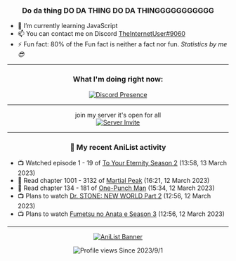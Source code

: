 <div align="center">

### Do da thing DO DA THING DO DA THINGGGGGGGGGGG
</div>

- 🌱 I’m currently learning JavaScript
- 📫 You can contact me on Discord [TheInternetUser#9060](https://discord.com/users/534117072796385300)
- ⚡ Fun fact: 80% of the Fun fact is neither a fact nor fun. _Statistics by me 😎_
<hr>

<div align="center">

### What I'm doing right now:
[![Discord Presence](https://lanyard.cnrad.dev/api/534117072796385300)](https://discord.com/users/534117072796385300)
<hr>

join my server it's open for all <br>
[![Server Invite](https://invidget.switchblade.xyz/bfYgVHxrSs)](https://discord.gg/bfYgVHxrSs)

<hr>
  
### 🌸 My recent AniList activity

</div>

<!-- ANILIST_ACTIVITY:start -->

-   📺 Watched episode 1 - 19 of [To Your Eternity Season 2](https://anilist.co/anime/138565) (13:58, 13 March 2023)
-   📖 Read chapter 1001 - 3132 of [Martial Peak](https://anilist.co/manga/104494) (16:21, 12 March 2023)
-   📖 Read chapter 134 - 181 of [One-Punch Man](https://anilist.co/manga/74347) (15:34, 12 March 2023)
-   📺 Plans to watch [Dr. STONE: NEW WORLD Part 2](https://anilist.co/anime/162670) (12:56, 12 March 2023)
-   📺 Plans to watch [Fumetsu no Anata e Season 3](https://anilist.co/anime/162669) (12:56, 12 March 2023)

<!-- ANILIST_ACTIVITY:end -->
<hr>

<div align="center">

[![AniList Banner](https://img.anili.st/User/929966)](https://anilist.co/user/TheInternetUser)

![Profile views](https://gpvc.arturio.dev/TheInternetUse7) Since 2023/9/1

</div>
